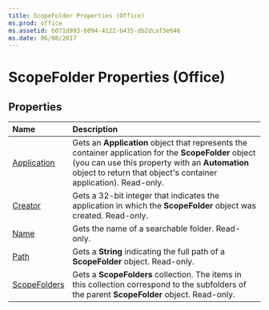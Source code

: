 ```yaml
---
title: ScopeFolder Properties (Office)
ms.prod: office
ms.assetid: b071d993-6094-4122-b435-db2dcaf3e646
ms.date: 06/08/2017
---
```



# ScopeFolder Properties (Office)

## Properties



|**Name**|**Description**|
|:-----|:-----|
|[Application](scopefolder-application-property-office.md)|Gets an **Application** object that represents the container application for the **ScopeFolder** object (you can use this property with an **Automation** object to return that object's container application). Read-only.|
|[Creator](scopefolder-creator-property-office.md)|Gets a 32-bit integer that indicates the application in which the **ScopeFolder** object was created. Read-only.|
|[Name](scopefolder-name-property-office.md)|Gets the name of a searchable folder. Read-only.|
|[Path](scopefolder-path-property-office.md)|Gets a **String** indicating the full path of a **ScopeFolder** object. Read-only.|
|[ScopeFolders](scopefolder-scopefolders-property-office.md)|Gets a **ScopeFolders** collection. The items in this collection correspond to the subfolders of the parent **ScopeFolder** object. Read-only.|

